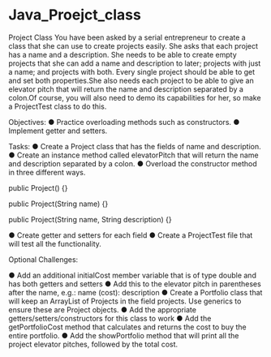 # Java_Proejct_class
Project Class
You have been asked by a serial entrepreneur to create a class that she can use to create projects easily. She asks that each project has a name and a description. She needs to be able to create empty projects that she can add a name and description to later; projects with just a name; and projects with both. Every single project should be able to get and set both properties.She also needs each project to be able to give an elevator pitch that will return the name and description separated by a colon.Of course, you will also need to demo its capabilities for her, so make a ProjectTest class to do this.

Objectives:
● Practice overloading methods such as constructors.
● Implement getter and setters.

Tasks:
● Create a Project class that has the fields of name and description.
● Create an instance method called elevatorPitch that will return the name and description separated by a colon.
● Overload the constructor method in three different ways.

public Project() {}

public Project(String name) {}

public Project(String name, String description) {}

● Create getter and setters for each field
● Create a ProjectTest file that will test all the functionality.

Optional Challenges:

● Add an additional initialCost member variable that is of type double and has both getters and setters
● Add this to the elevator pitch in parentheses after the name, e.g.: name (cost): description
● Create a Portfolio class that will keep an ArrayList of Projects in the field projects. Use generics to ensure these are Project objects.
● Add the appropriate getters/setters/constructors for this class to work
● Add the getPortfolioCost method that calculates and returns the cost to buy the entire portfolio.
● Add the showPortfolio method that will print all the project elevator pitches, followed by the total cost.
